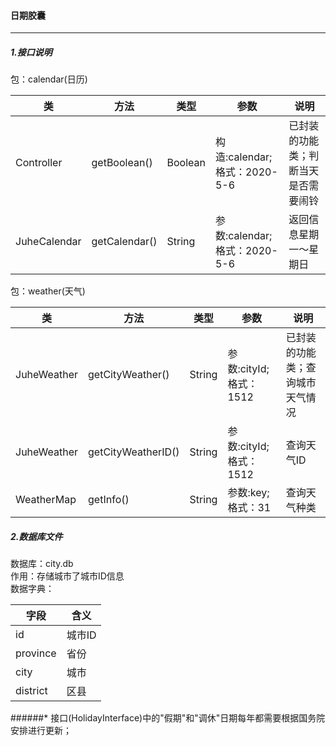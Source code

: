 #### 日期胶囊 ####

----
##### 1.接口说明 #####


包：calendar(日历)

|类|方法|类型|参数|说明|
|---|---|---|---|---|
|Controller|getBoolean()|Boolean|构造:calendar;格式：2020-5-6|已封装的功能类；判断当天是否需要闹铃|
|JuheCalendar|getCalendar()|String|参数:calendar;格式：2020-5-6|返回信息星期一～星期日|



包：weather(天气)

|类|方法|类型|参数|说明|
|---|---|---|---|---|
|JuheWeather|getCityWeather()|String|参数:cityId;格式：1512|已封装的功能类；查询城市天气情况|
|JuheWeather|getCityWeatherID()|String|参数:cityId;格式：1512|查询天气ID|
|WeatherMap|getInfo() |String|参数:key;格式：31|查询天气种类|


##### 2.数据库文件 #####
数据库：city.db <br>
作用：存储城市了城市ID信息 <br>
数据字典：

 |字段|含义|
 |---|---|
 |id|城市ID|
 |province|省份|
 |city|城市|
 |district|区县|
 

######* 接口(HolidayInterface)中的"假期"和"调休"日期每年都需要根据国务院安排进行更新；


